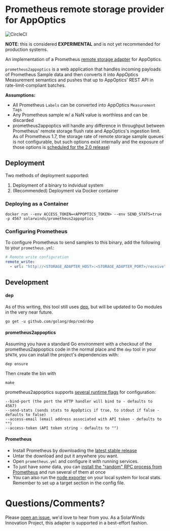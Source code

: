 # Prometheus remote storage provider for AppOptics

![CircleCI](https://circleci.com/gh/solarwinds/prometheus2appoptics.svg?style=svg&circle-token=51448f9d74b885c408a0831b4f81134a422f0f5c)

**NOTE**: this is considered **EXPERIMENTAL** and is not yet recommended for production systems.

An implementation of a Prometheus [remote storage adapter](https://github.com/prometheus/prometheus/tree/master/documentation/examples/remote_storage/remote_storage_adapter) for AppOptics.

`prometheus2appoptics` is a web application that handles incoming payloads of Prometheus Sample data and then converts it into AppOptics Measurement semantics and pushes that up to AppOptics' REST API in rate-limit-compliant batches.

**Assumptions:**

* All Prometheus `Labels` can be converted into AppOptics `Measurement Tags`
* Any Prometheus sample w/ a NaN value is worthless and can be discarded
* prometheus2appoptics will handle any difference in throughput between Prometheus' remote storage flush rate and AppOptics's ingestion limit. As of Prometheus 1.7, the storage rate of remote storage sample queues is not configurable, but such options exist internally and the exposure of those options is [scheduled for the 2.0 release](https://github.com/prometheus/prometheus/issues/3095))

## Deployment
Two methods of deployment supported:

1. Deployment of a binary to indvidual system
2. (Recommended) Deployment via Docker container

### Deploying as a Container
`docker run --env ACCESS_TOKEN=<APPOPTICS_TOKEN> --env SEND_STATS=true -p 4567 solarwinds/prometheus2appoptics`

### Configuring Prometheus

To configure Prometheus to send samples to this binary, add the following to your `prometheus.yml`:

```yaml
# Remote write configuration
remote_write:
  - url: "http://<STORAGE_ADAPTER_HOST>:<STORAGE_ADAPTER_PORT>/receive"
```

## Development

#### dep
As of this writing, this tool still uses [dep](https://github.com/golang/dep), but will be updated to Go modules in the very near future.

`go get -u github.com/golang/dep/cmd/dep`


#### prometheus2appoptics
Assuming you have a standard Go environment with a checkout of the prometheus2appoptics code in the normal place and the `dep` tool in your `$PATH`, you can install the project's dependencies with:

`dep ensure`

Then create the bin with

`make`

prometheus2appoptics supports [several runtime flags](https://github.com/solarwinds/prometheus2appoptics/blob/master/config/config.go#L29-L32) for configuration:

```
--bind-port (the port the HTTP handler will bind to - defaults to 4567)
--send-stats (sends stats to AppOptics if true, to stdout if false - defaults to false)
--access-email (email address associated with API token - defaults to "")
--access-token (API token string - defaults to "")
```

#### Prometheus
* Install Prometheus by downloading the [latest stable release](https://prometheus.io/download)
* Untar the download and put it anywhere you want.
* Open `prometheus.yml` and configure it with running services.
* To just have *some* data, you can [install the "random" RPC process from Prometheus](https://prometheus.io/docs/introduction/getting_started/#starting-up-some-sample-targets) and run several of them at once
* You can also run the [node exporter](https://github.com/prometheus/node_exporter) on your local system for local stats. Remember to set up a target section in the config file.

# Questions/Comments?
Please [open an issue](https://github.com/solarwinds/prometheus2appoptics/issues/new), we'd love to hear from you. As a SolarWinds Innovation Project, this adapter is supported in a best-effort fashion.
